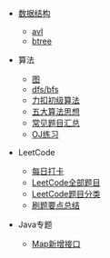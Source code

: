* [数据结构](algorithms/data_structures/README.md)
  * [avl](algorithms/data_structures/avl.md)
  * [btree](algorithms/data_structures/btree.md)

* 算法
  * [图](algorithms/graph.md)
  * [dfs/bfs](algorithms/dfs_bfs.md)
  * [力扣初级算法](algorithms/algo_low.md)
  * [五大算法思想](algorithms/五大算法思想.md)
  * [常见题目汇总](algorithms/questions.md)
  * [OJ练习](algorithms/oj.md)

* LeetCode
  * [每日打卡](每日打卡.md)
  * [LeetCode全部题目](LeetCode全部题目.md)
  * [LeetCode题目分类](LeetCode题目分类.md)
  * [刷题要点总结](others/Attention.md)
  
* Java专题
  * [Map新增接口](algorithms/java/Map.md)